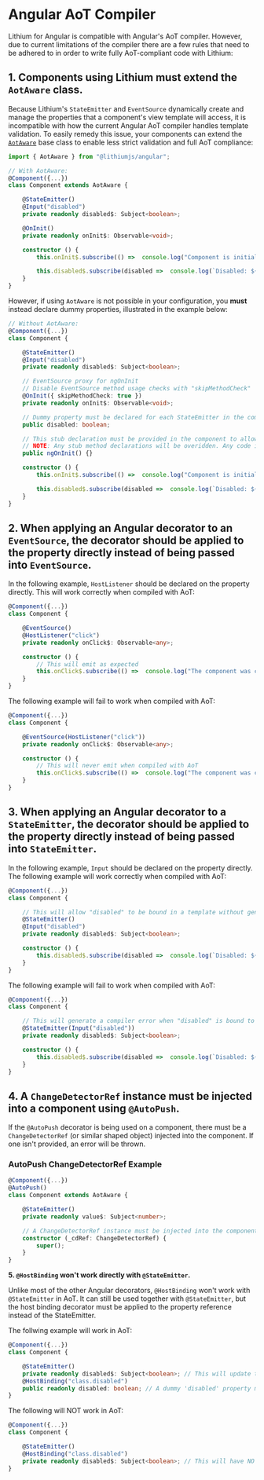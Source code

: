 # Angular AoT Compiler

Lithium for Angular is compatible with Angular's AoT compiler. However, due to current limitations of the compiler there are a few rules that need to be adhered to in order to write fully AoT-compliant code with Lithium:

## **1. Components using Lithium must extend the ```AotAware``` class.**

Because Lithium's ```StateEmitter``` and ```EventSource``` dynamically create and manage the properties that a component's view template will access, it is incompatible with how the current Angular AoT compiler handles template validation. To easily remedy this issue, your components can extend the [```AotAware```](/docs/api-reference.md#aotaware) base class to enable less strict validation and full AoT compliance:

```ts
import { AotAware } from "@lithiumjs/angular";

// With AotAware:
@Component({...})
class Component extends AotAware {

    @StateEmitter()
    @Input("disabled")
    private readonly disabled$: Subject<boolean>;

    @OnInit()
    private readonly onInit$: Observable<void>;

    constructor () {
        this.onInit$.subscribe(() =>  console.log("Component is initialized."));

        this.disabled$.subscribe(disabled =>  console.log(`Disabled: ${disabled}`));
    }
}
```


However, if using ```AotAware``` is not possible in your configuration, you **must** instead declare dummy properties, illustrated in the example below:

```ts
// Without AotAware:
@Component({...})
class Component {

    @StateEmitter()
    @Input("disabled")
    private readonly disabled$: Subject<boolean>;

    // EventSource proxy for ngOnInit
    // Disable EventSource method usage checks with "skipMethodCheck"
    @OnInit({ skipMethodCheck: true })
    private readonly onInit$: Observable<void>;

    // Dummy property must be declared for each StateEmitter in the component if not extending `AotAware`.
    public disabled: boolean;

    // This stub declaration must be provided in the component to allow onInit$ to fire in AoT mode if not extending `AotAware`.
    // NOTE: Any stub method declarations will be overidden. Any code inside this declaration will not be executed.
    public ngOnInit() {}

    constructor () {
        this.onInit$.subscribe(() =>  console.log("Component is initialized."));

        this.disabled$.subscribe(disabled =>  console.log(`Disabled: ${disabled}`));
    }
}
```

## **2. When applying an Angular decorator to an ```EventSource```, the decorator should be applied to the property directly instead of being passed into ```EventSource```.**

In the following example, ```HostListener``` should be declared on the property directly. This will work correctly when compiled with AoT:

```ts
@Component({...})
class Component {

    @EventSource()
    @HostListener("click")
    private readonly onClick$: Observable<any>;

    constructor () {
        // This will emit as expected
        this.onClick$.subscribe(() =>  console.log("The component was clicked."));
    }
}
```

The following example will fail to work when compiled with AoT:

```ts
@Component({...})
class Component {

    @EventSource(HostListener("click"))
    private readonly onClick$: Observable<any>;

    constructor () {
        // This will never emit when compiled with AoT
        this.onClick$.subscribe(() =>  console.log("The component was clicked."));
    }
}
```

## **3. When applying an Angular decorator to a ```StateEmitter```, the decorator should be applied to the property directly instead of being passed into ```StateEmitter```.**

In the following example, ```Input``` should be declared on the property directly. The following example will work correctly when compiled with AoT:

```ts
@Component({...})
class Component {

    // This will allow "disabled" to be bound in a template without generating a compiler error
    @StateEmitter()
    @Input("disabled")
    private readonly disabled$: Subject<boolean>;

    constructor () {
        this.disabled$.subscribe(disabled =>  console.log(`Disabled: ${disabled}`));
    }
}
```

The following example will fail to work when compiled with AoT:

```ts
@Component({...})
class Component {

    // This will generate a compiler error when "disabled" is bound to in a template.
    @StateEmitter(Input("disabled"))
    private readonly disabled$: Subject<boolean>;

    constructor () {
        this.disabled$.subscribe(disabled =>  console.log(`Disabled: ${disabled}`));
    }
}
```

## **4. A ```ChangeDetectorRef``` instance must be injected into a component using ```@AutoPush```.**

If the ```@AutoPush``` decorator is being used on a component, there must be a ```ChangeDetectorRef``` (or similar shaped object) injected into the component. If one isn't provided, an error will be thrown.

### AutoPush ChangeDetectorRef Example

```ts
@Component({...})
@AutoPush()
class Component extends AotAware {

    @StateEmitter()
    private readonly value$: Subject<number>;

    // A ChangeDetectorRef instance must be injected into the component, even if it's not used
    constructor (_cdRef: ChangeDetectorRef) {
        super();
    }
}
```

**5. ```@HostBinding``` won't work directly with ```@StateEmitter```.**

Unlike most of the other Angular decorators, ```@HostBinding``` won't work with ```@StateEmitter``` in AoT. It can still be used together with ```@StateEmitter```, but the host binding decorator must be applied to the property reference instead of the StateEmitter.

The follwing example will work in AoT:

```ts
@Component({...})
class Component {

    @StateEmitter()
    private readonly disabled$: Subject<boolean>; // This will update the host binding below
    @HostBinding("class.disabled")
    public readonly disabled: boolean; // A dummy 'disabled' property must be declared to attach the host binding to
}
```

The following will NOT work in AoT:

```ts
@Component({...})
class Component {

    @StateEmitter()
    @HostBinding("class.disabled")
    private readonly disabled$: Subject<boolean>; // This will have NO effect on the host binding!
}
```